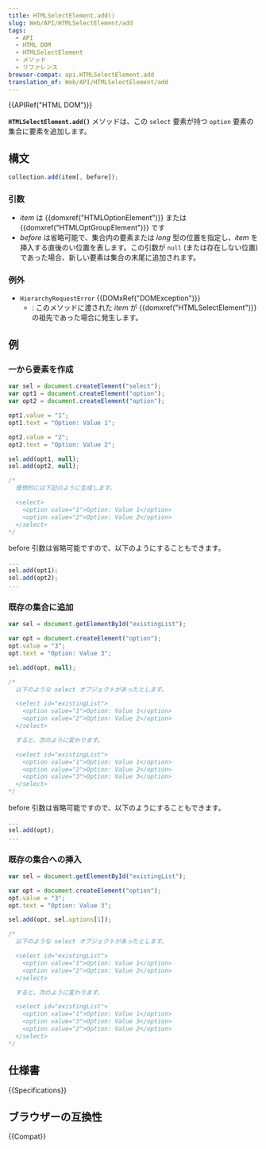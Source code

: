 ```yaml
---
title: HTMLSelectElement.add()
slug: Web/API/HTMLSelectElement/add
tags:
  - API
  - HTML DOM
  - HTMLSelectElement
  - メソッド
  - リファレンス
browser-compat: api.HTMLSelectElement.add
translation_of: Web/API/HTMLSelectElement/add
---
```

{{APIRef("HTML DOM")}}

**`HTMLSelectElement.add()`** メソッドは、この `select` 要素が持つ `option` 要素の集合に要素を追加します。

## 構文

```js
collection.add(item[, before]);
```

### 引数

- _item_ は {{domxref("HTMLOptionElement")}} または
  {{domxref("HTMLOptGroupElement")}} です
- _before_ は省略可能で、集合内の要素または _long_ 型の位置を指定し、_item_ を挿入する直後のい位置を表します。この引数が `null` (または存在しない位置) であった場合、新しい要素は集合の末尾に追加されます。

### 例外

- `HierarchyRequestError` {{DOMxRef("DOMException")}}
  - : このメソッドに渡された _item_ が {{domxref("HTMLSelectElement")}} の祖先であった場合に発生します。

## 例

### 一から要素を作成

```js
var sel = document.createElement("select");
var opt1 = document.createElement("option");
var opt2 = document.createElement("option");

opt1.value = "1";
opt1.text = "Option: Value 1";

opt2.value = "2";
opt2.text = "Option: Value 2";

sel.add(opt1, null);
sel.add(opt2, null);

/*
  理想的には下記のように生成します。

  <select>
    <option value="1">Option: Value 1</option>
    <option value="2">Option: Value 2</option>
  </select>
*/
```

before 引数は省略可能ですので、以下のようにすることもできます。

```js
...
sel.add(opt1);
sel.add(opt2);
...
```

### 既存の集合に追加

```js
var sel = document.getElementById("existingList");

var opt = document.createElement("option");
opt.value = "3";
opt.text = "Option: Value 3";

sel.add(opt, null);

/*
  以下のような select オブジェクトがあったとします。

  <select id="existingList">
    <option value="1">Option: Value 1</option>
    <option value="2">Option: Value 2</option>
  </select>

  すると、次のように変わります。

  <select id="existingList">
    <option value="1">Option: Value 1</option>
    <option value="2">Option: Value 2</option>
    <option value="3">Option: Value 3</option>
  </select>
*/
```

before 引数は省略可能ですので、以下のようにすることもできます。

```js
...
sel.add(opt);
...
```

### 既存の集合への挿入

```js
var sel = document.getElementById("existingList");

var opt = document.createElement("option");
opt.value = "3";
opt.text = "Option: Value 3";

sel.add(opt, sel.options[1]);

/*
  以下のような select オブジェクトがあったとします。

  <select id="existingList">
    <option value="1">Option: Value 1</option>
    <option value="2">Option: Value 2</option>
  </select>

  すると、次のように変わります。

  <select id="existingList">
    <option value="1">Option: Value 1</option>
    <option value="3">Option: Value 3</option>
    <option value="2">Option: Value 2</option>
  </select>
*/
```

## 仕様書

{{Specifications}}

## ブラウザーの互換性

{{Compat}}
